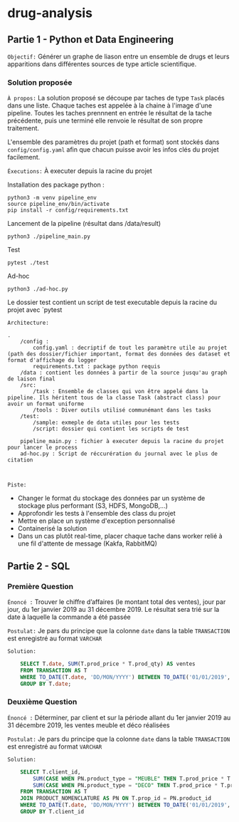 # drug-analysis
## Partie 1 - Python et Data Engineering

`Objectif:` Générer un graphe de liason entre un ensemble de drugs et leurs apparitions dans différentes sources de type article scientifique.

### Solution proposée
`À propos:`
La solution proposé se découpe par taches de type `Task` placés dans une liste. Chaque taches est appelée à la chaine à l'image d'une pipeline.
Toutes les taches prennnent en entrée le résultat de la tache précédente, puis une terminé elle renvoie le résultat de son propre traitement.

L'ensemble des paramètres du projet (path et format) sont stockés dans `config/config.yaml` afin que chacun puisse avoir
les infos clés du projet facilement.

`Éxecutions:` À executer depuis la racine du projet


Installation des package python : 
``` shell
python3 -m venv pipeline_env
source pipeline_env/bin/activate
pip install -r config/requirements.txt
  ```

Lancement de la pipeline (résultat dans /data/result)
``` shell
python3 ./pipeline_main.py
 ```

Test 
``` shell
pytest ./test
```

Ad-hoc
``` shell
python3 ./ad-hoc.py
```

Le dossier test contient un script de test executable depuis la racine du projet avec `pytest

`Architecture:`
```
.
    /config :
        config.yaml : decriptif de tout les paramètre utile au projet (path des dossier/fichier important, format des données des dataset et format d'affichage du logger
        requirements.txt : package python requis 
    /data : contient les données à partir de la source jusqu'au graph de laison final
    /src:
        /task : Ensemble de classes qui von être appelé dans la pipeline. Ils héritent tous de la classe Task (abstract class) pour avoir un format uniforme
        /tools : Diver outils utilisé communémant dans les tasks
    /test:
        /sample: exmeple de data utiles pour les tests
        /script: dossier qui contient les scripts de test
    
    pipeline_main.py : fichier à executer depuis la racine du projet pour lancer le process
    ad-hoc.py : Script de réccurération du journal avec le plus de citation

        
```

`Piste:`
- Changer le format du stockage des données par un système de stockage plus performant (S3, HDFS, MongoDB,...)
- Approfondir les tests à l'ensemble des class du projet
- Mettre en place un système d'exception personnalisé
- Containerisé la solution
- Dans un cas plutôt real-time, placer chaque tache dans worker relié à une fil d'attente de message (Kakfa, RabbitMQ)


## Partie 2 - SQL

### Première Question
`Énoncé :` Trouver le chiffre d’affaires (le montant total des ventes), jour par jour, du 1er janvier 2019 au 31 décembre 2019. Le résultat sera trié sur la date à laquelle la commande a été passée

`Postulat:` Je pars du principe que la colonne `date` dans la table `TRANSACTION` est enregistré au format `VARCHAR`

`Solution:`
``` SQL
    SELECT T.date, SUM(T.prod_price * T.prod_qty) AS ventes
    FROM TRANSACTION AS T
    WHERE TO_DATE(T.date, 'DD/MON/YYYY') BETWEEN TO_DATE('01/01/2019', 'DD/MON/YYYY') AND TO_DATE('31/12/2019', 'DD/MON/YYYY') 
    GROUP BY T.date;
```


### Deuxième Question
`Énoncé :` Déterminer, par client et sur la période allant du 1er janvier 2019 au 31 décembre 2019, les ventes meuble et déco réalisées

`Postulat:` Je pars du principe que la colonne `date` dans la table `TRANSACTION` est enregistré au format `VARCHAR`

`Solution:`
``` SQL
    SELECT T.client_id,
        SUM(CASE WHEN PN.product_type = "MEUBLE" THEN T.prod_price * T.prop_id ) AS ventes_meuble,
        SUM(CASE WHEN PN.product_type = "DECO" THEN T.prod_price * T.prop_id)AS ventes_deco
    FROM TRANSACTION AS T
    JOIN PRODUCT_NOMENCLATURE AS PN ON T.prop_id = PN.product_id
    WHERE TO_DATE(T.date, 'DD/MON/YYYY') BETWEEN TO_DATE('01/01/2019', 'DD/MON/YYYY') AND TO_DATE('31/12/2019', 'DD/MON/YYYY')
    GROUP BY T.client_id
```